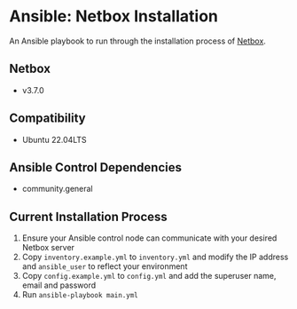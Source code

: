 # Ansible: Netbox Installation

An Ansible playbook to run through the installation process of [Netbox](https://github.com/netbox-community/netbox).

## Netbox
   * v3.7.0
## Compatibility
   * Ubuntu 22.04LTS

## Ansible Control Dependencies
   * community.general

## Current Installation Process
1. Ensure your Ansible control node can communicate with your desired Netbox server
2. Copy `inventory.example.yml` to `inventory.yml` and modify the IP address and `ansible_user` to reflect your environment
3. Copy `config.example.yml` to `config.yml` and add the superuser name, email and password
4. Run `ansible-playbook main.yml`

